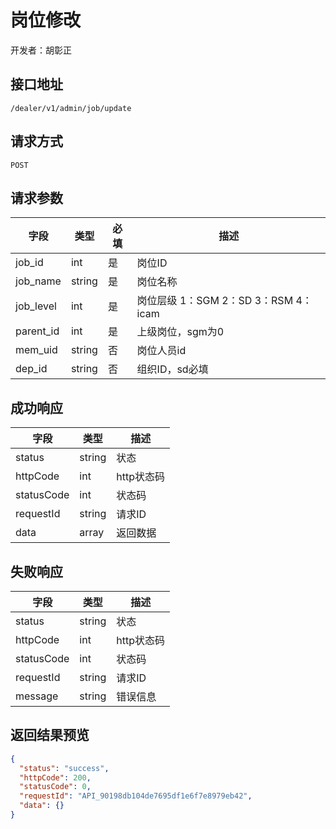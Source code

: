 # 岗位修改

开发者：胡彰正

## 接口地址

`/dealer/v1/admin/job/update`

## 请求方式

`POST`

## 请求参数

| 字段 | 类型   | 必填 | 描述     |
| ---- | ------ | ---- | -------- |
| job_id   | int    | 是   | 岗位ID   |
| job_name   | string    | 是   | 岗位名称   |
| job_level   | int    | 是   |岗位层级 1：SGM 2：SD 3：RSM 4：icam   |
| parent_id   | int    | 是   |上级岗位，sgm为0   |
| mem_uid   | string    | 否   | 岗位人员id|
| dep_id   | string    | 否   | 组织ID，sd必填   |

## 成功响应

| 字段       | 类型    | 描述        |
| ---------- | ------- | ----------- |
| status    | string  | 状态    |
| httpCode     | int  | http状态码    |
| statusCode | int  | 状态码 |
| requestId | string  | 请求ID |
| data  | array  | 返回数据      |

## 失败响应

| 字段       | 类型    | 描述        |
| ---------- | ------- | ----------- |
| status    | string  | 状态    |
| httpCode     | int  | http状态码    |
| statusCode | int  | 状态码 |
| requestId | string  | 请求ID |
| message  | string  | 错误信息      |

## 返回结果预览

```json
{
  "status": "success",
  "httpCode": 200,
  "statusCode": 0,
  "requestId": "API_90198db104de7695df1e6f7e8979eb42",
  "data": {}
}
```